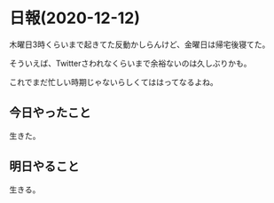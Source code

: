 # 日報(2020-12-12)

木曜日3時くらいまで起きてた反動かしらんけど、金曜日は帰宅後寝てた。

そういえば、Twitterさわれなくらいまで余裕ないのは久しぶりかも。

これでまだ忙しい時期じゃないらしくてははってなるよね。

## 今日やったこと

生きた。

## 明日やること

生きる。
